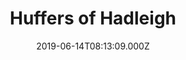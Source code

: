---
date: 2019-06-14T08:13:09.000Z
title: Huffers of Hadleigh
latitude: 52.044768970680046
longitude: 0.9528065517153052
category: checkin
---